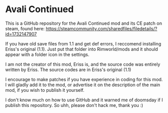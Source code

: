 # Avali Continued
This is a GitHub repository for the Avali Continued mod and its CE patch on steam, found here: https://steamcommunity.com/sharedfiles/filedetails/?id=1732147907

If you have old save files from 1.1 and get def errors, I reccomend installing Eriss's original (1.1). Just put that folder into Rimworld/mods and it should appear with a folder icon in the settings.

I am not the creator of this mod, Eriss is, and the source code was entirely written by Eriss. The source codes are in Eriss's original (1.1)

I encourage to make patches if you have experience in coding for this mod. I will gladly add it to the mod, or advertise it on the description of the main mod, if you wish to publish it yourself.

I don't know much on how to use GitHub and it warned me of doomsday if I publish this repository. So uhh, please don't hack me, thank you :)

